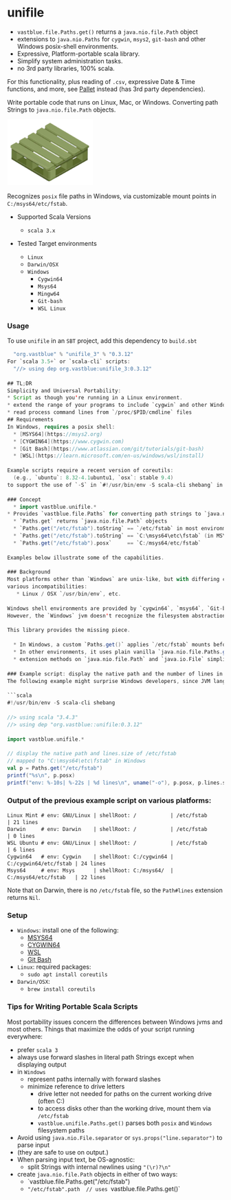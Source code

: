 # unifile

+ `vastblue.file.Paths.get()` returns a `java.nio.file.Path` object
+ extensions to `java.nio.Paths` for `cygwin`, `msys2`, `git-bash` and other Windows posix-shell environments.
+ Expressive, Platform-portable scala library.
+ Simplify system administration tasks.
+ no 3rd party libraries, 100% scala.

For this functionality, plus reading of `.csv`, expressive Date & Time functions, and more, see [Pallet](https://github.com/philwalk/unifile) instead (has 3rd party dependencies).

Write portable code that runs on Linux, Mac, or Windows.
Converting path Strings to `java.nio.file.Path` objects.

<img alt="unifile image" width=200 src="images/plastic-pallet.png">

Recognizes `posix` file paths in Windows, via customizable mount points in `C:/msys64/etc/fstab`.

* Supported Scala Versions
  * `scala 3.x`

* Tested Target environments
  * `Linux`
  * `Darwin/OSX`
  * `Windows`
    * `Cygwin64`
    * `Msys64`
    * `Mingw64`
    * `Git-bash`
    * `WSL Linux`

### Usage

To use `unifile` in an `SBT` project, add this dependency to `build.sbt`
```sbt
  "org.vastblue" % "unifile_3" % "0.3.12"
For `scala 3.5+` or `scala-cli` scripts:
  "//> using dep org.vastblue:unifile_3:0.3.12"

## TL;DR
Simplicity and Universal Portability:
* Script as though you're running in a Linux environment.
* extend the range of your programs to include `cygwin` and other Windows shell environments.
* read process command lines from `/proc/$PID/cmdline` files
## Requirements
In Windows, requires a posix shell:
  * [MSYS64](https://msys2.org)
  * [CYGWIN64](https://www.cygwin.com)
  * [Git Bash](https://www.atlassian.com/git/tutorials/git-bash)
  * [WSL](https://learn.microsoft.com/en-us/windows/wsl/install)

Example scripts require a recent version of coreutils:
  (e.g., `ubuntu`: 8.32-4.1ubuntu1, `osx`: stable 9.4)
to support the use of `-S` in `#!/usr/bin/env -S scala-cli shebang` in hash-bang lines.

### Concept
  * import vastblue.unifile.*
* Provides `vastblue.file.Paths` for converting path strings to `java.nio.file.Paths`
  * `Paths.get` returns `java.nio.file.Path` objects
  * `Paths.get("/etc/fstab").toString` == `/etc/fstab` in most environments
  * `Paths.get("/etc/fstab").toString` == `C:\msys64\etc\fstab` (in MSYS64, for example)
  * `Paths.get("/etc/fstab").posx`     == `C:/msys64/etc/fstab`

Examples below illustrate some of the capabilities.

### Background
Most platforms other than `Windows` are unix-like, but with differing conventions and
various incompatibilities:
   * Linux / OSX `/usr/bin/env`, etc.

Windows shell environments are provided by `cygwin64`, `msys64`, `Git-bash`, etc.
However, the `Windows` jvm doesn't recognize the filesystem abstractions of these environments.

This library provides the missing piece.

  * In Windows, a custom `Paths.get()` applies `/etc/fstab` mounts before returning a `java.nio.file.Path`
  * In other environments, it uses plain vanilla `java.nio.file.Paths.get()`
  * extension methods on `java.nio.file.Path` and `java.io.File` simplify writing portable code

### Example script: display the native path and the number of lines in `/etc/fstab`
The following example might surprise Windows developers, since JVM languages don't normally support posix file paths that aren't also legal Windows paths.

```scala
#!/usr/bin/env -S scala-cli shebang

//> using scala "3.4.3"
//> using dep "org.vastblue::unifile:0.3.12"

import vastblue.unifile.*

// display the native path and lines.size of /etc/fstab
// mapped to "C:\msys64\etc\fstab" in Windows
val p = Paths.get("/etc/fstab")
printf("%s\n", p.posx)
printf("env: %-10s| %-22s | %d lines\n", uname("-o"), p.posx, p.lines.size)
```
### Output of the previous example script on various platforms:
```
Linux Mint # env: GNU/Linux | shellRoot: /           | /etc/fstab            | 21 lines
Darwin     # env: Darwin    | shellRoot: /           | /etc/fstab            | 0 lines
WSL Ubuntu # env: GNU/Linux | shellRoot: /           | /etc/fstab            | 6 lines
Cygwin64   # env: Cygwin    | shellRoot: C:/cygwin64 | C:/cygwin64/etc/fstab | 24 lines
Msys64     # env: Msys      | shellRoot: C:/msys64/  | C:/msys64/etc/fstab   | 22 lines
```
Note that on Darwin, there is no `/etc/fstab` file, so the `Path#lines` extension returns `Nil`.

### Setup
  * `Windows`: install one of the following:
    * [MSYS64](https://msys2.org)
    * [CYGWIN64](https://www.cygwin.com)
    * [WSL](https://learn.microsoft.com/en-us/windows/wsl/install)
    * [Git Bash](https://www.atlassian.com/git/tutorials/git-bash)
  * `Linux`: required packages:
    * `sudo apt install coreutils`
  * `Darwin/OSX`:
    * `brew install coreutils`

### Tips for Writing Portable Scala Scripts
Most portability issues concern the differences between Windows jvms and most others.
Things that maximize the odds of your script running everywhere:
  * prefer `scala 3`
  * always use forward slashes in literal path Strings except when displaying output
  * in `Windows`
    * represent paths internally with forward slashes
    * minimize reference to drive letters
      * drive letter not needed for paths on the current working drive (often C:)
      * to access disks other than the working drive, mount them via `/etc/fstab`
      * `vastblue.unifile.Paths.get()` parses both `posix` and `Windows` filesystem paths
  * Avoid using `java.nio.File.separator` or `sys.props("line.separator")` to parse input
  * (they are safe to use on output.)
  * When parsing input text, be OS-agnostic:
    * split Strings with internal newlines using `"(\r)?\n"`
  * create `java.nio.file.Path` objects in either of two ways:
    * `vastblue.file.Paths.get("/etc/fstab")
    * `"/etc/fstab".path  // uses `vastblue.file.Paths.get()` 
